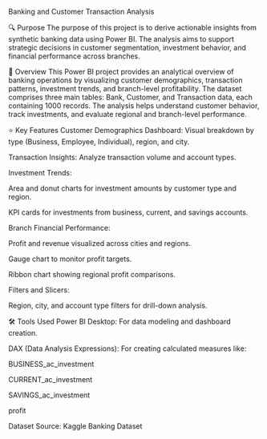 
Banking and  Customer Transaction Analysis

🔍 Purpose
The purpose of this project is to derive actionable insights from synthetic banking data using Power BI. The analysis aims to support strategic decisions in customer segmentation, investment behavior, and financial performance across branches.

📘 Overview
This Power BI project provides an analytical overview of banking operations by visualizing customer demographics, transaction patterns, investment trends, and branch-level profitability. The dataset comprises three main tables: Bank, Customer, and Transaction data, each containing 1000 records. The analysis helps understand customer behavior, track investments, and evaluate regional and branch-level performance.

⭐ Key Features
Customer Demographics Dashboard: Visual breakdown by type (Business, Employee, Individual), region, and city.

Transaction Insights: Analyze transaction volume and account types.

Investment Trends:

Area and donut charts for investment amounts by customer type and region.

KPI cards for investments from business, current, and savings accounts.

Branch Financial Performance:

Profit and revenue visualized across cities and regions.

Gauge chart to monitor profit targets.

Ribbon chart showing regional profit comparisons.

Filters and Slicers:

Region, city, and account type filters for drill-down analysis.

🛠️ Tools Used
Power BI Desktop: For data modeling and dashboard creation.

DAX (Data Analysis Expressions): For creating calculated measures like:

BUSINESS_ac_investment

CURRENT_ac_investment

SAVINGS_ac_investment

profit

Dataset Source:
Kaggle Banking Dataset
